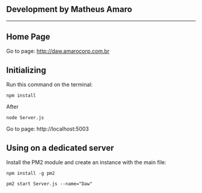 # 
## Development by Matheus Amaro
---

## Home Page

Go to page: http://daw.amarocorp.com.br

## Initializing

Run this command on the terminal:

```
npm install
```

After

```
node Server.js
```

Go to page: http://localhost:5003

## Using on a dedicated server

Install the PM2 module and create an instance with the main file:

```
npm install -g pm2

pm2 start Server.js --name="Daw"
```